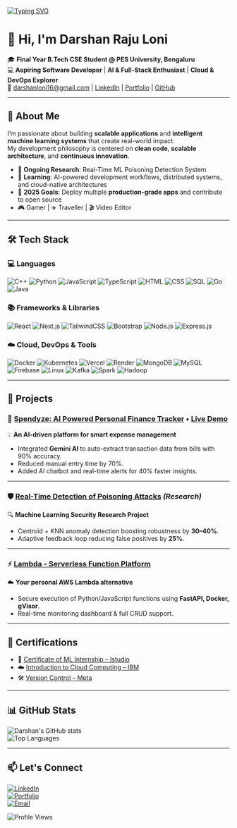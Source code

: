 <!-- Typing animation header -->
[![Typing SVG](https://readme-typing-svg.herokuapp.com?font=Fira+Code&size=24&duration=3000&pause=1000&color=FF6F61&background=FFFFFF00&width=700&lines=Hey%2C+I'm+Darshan+Raju+Loni!;Final+Year+CSE+Student+%40+PES+University;Aspiring+Software+Developer;AI+%7C+Full-Stack+%7C+Cloud+Technologies)](https://git.io/typing-svg)

# 👋 Hi, I'm Darshan Raju Loni

🎓 **Final Year B.Tech CSE Student @ PES University, Bengaluru**  
💻 **Aspiring Software Developer** | **AI & Full-Stack Enthusiast** | **Cloud & DevOps Explorer**  
📧 [darshanloni16@gmail.com](mailto:darshanloni16@gmail.com) | [LinkedIn](https://linkedin.com/in/darshan-loni) | [Portfolio](https://darshan-loni-portfolio.vercel.app) | [GitHub](https://github.com/DarshanLoni)  


---

## 🧠 About Me
I’m passionate about building **scalable applications** and **intelligent machine learning systems** that create real-world impact.  
My development philosophy is centered on **clean code**, **scalable architecture**, and **continuous innovation**.  

- 🧪 **Ongoing Research**: Real-Time ML Poisoning Detection System  
- 🌱 **Learning**: AI-powered development workflows, distributed systems, and cloud-native architectures  
- 🎯 **2025 Goals**: Deploy multiple **production-grade apps** and contribute to open source  
- 🎮 Gamer | ✈️ Traveller | 🎬 Video Editor  

---

## 🛠 Tech Stack  

### 💻 Languages
![C++](https://img.shields.io/badge/C++-00599C?style=flat&logo=cplusplus&logoColor=white)
![Python](https://img.shields.io/badge/Python-3776AB?style=flat&logo=python&logoColor=white)
![JavaScript](https://img.shields.io/badge/JavaScript-F7DF1E?style=flat&logo=javascript&logoColor=black)
![TypeScript](https://img.shields.io/badge/TypeScript-3178C6?style=flat&logo=typescript&logoColor=white)
![HTML](https://img.shields.io/badge/HTML5-E34F26?style=flat&logo=html5&logoColor=white)
![CSS](https://img.shields.io/badge/CSS3-1572B6?style=flat&logo=css3&logoColor=white)
![SQL](https://img.shields.io/badge/SQL-003B57?style=flat&logo=database&logoColor=white)
![Go](https://img.shields.io/badge/Go-00ADD8?style=flat&logo=go&logoColor=white)
![Java](https://img.shields.io/badge/Java-ED8B00?style=flat&logo=openjdk&logoColor=white)

### 📚 Frameworks & Libraries
![React](https://img.shields.io/badge/React-20232A?style=flat&logo=react&logoColor=61DAFB)
![Next.js](https://img.shields.io/badge/Next.js-000000?style=flat&logo=nextdotjs&logoColor=white)
![TailwindCSS](https://img.shields.io/badge/Tailwind_CSS-38B2AC?style=flat&logo=tailwind-css&logoColor=white)
![Bootstrap](https://img.shields.io/badge/Bootstrap-7952B3?style=flat&logo=bootstrap&logoColor=white)
![Node.js](https://img.shields.io/badge/Node.js-43853D?style=flat&logo=node.js&logoColor=white)
![Express.js](https://img.shields.io/badge/Express.js-404D59?style=flat)

### ☁️ Cloud, DevOps & Tools
![Docker](https://img.shields.io/badge/Docker-2496ED?style=flat&logo=docker&logoColor=white)
![Kubernetes](https://img.shields.io/badge/Kubernetes-326CE5?style=flat&logo=kubernetes&logoColor=white)
![Vercel](https://img.shields.io/badge/Vercel-000000?style=flat&logo=vercel&logoColor=white)
![Render](https://img.shields.io/badge/Render-46E3B7?style=flat&logo=render&logoColor=white)
![MongoDB](https://img.shields.io/badge/MongoDB-4EA94B?style=flat&logo=mongodb&logoColor=white)
![MySQL](https://img.shields.io/badge/MySQL-005C84?style=flat&logo=mysql&logoColor=white)
![Firebase](https://img.shields.io/badge/Firebase-FFCA28?style=flat&logo=firebase&logoColor=black)
![Linux](https://img.shields.io/badge/Linux-FCC624?style=flat&logo=linux&logoColor=black)
![Kafka](https://img.shields.io/badge/Kafka-231F20?style=flat&logo=apachekafka&logoColor=white)
![Spark](https://img.shields.io/badge/Spark-E25A1C?style=flat&logo=apachespark&logoColor=white)
![Hadoop](https://img.shields.io/badge/Hadoop-66CCFF?style=flat&logo=apachehadoop&logoColor=black)

---

## 🚀 Projects

### 📌 [Spendyze: AI Powered Personal Finance Tracker](https://github.com/DarshanLoni/Spendyze-Ai-Finance-Tracker) • [Live Demo](https://spendyze-self.vercel.app)  
💡 **An AI-driven platform for smart expense management**  
- Integrated **Gemini AI** to auto-extract transaction data from bills with 90% accuracy.  
- Reduced manual entry time by 70%.  
- Added AI chatbot and real-time alerts for 40% faster insights.  

---

### 🛡 [Real-Time Detection of Poisoning Attacks](https://github.com/DarshanLoni/Detection-of-Poisoning-attacks) *(Research)*  
🔍 **Machine Learning Security Research Project**  
- Centroid + KNN anomaly detection boosting robustness by **30–40%**.  
- Adaptive feedback loop reducing false positives by **25%**.  

---

### ⚡ [Lambda - Serverless Function Platform](https://github.com/DarshanLoni/154_158_161_174_Lambda)  
☁️ **Your personal AWS Lambda alternative**  
- Secure execution of Python/JavaScript functions using **FastAPI, Docker, gVisor**.  
- Real-time monitoring dashboard & full CRUD support.  

---

## 📜 Certifications
- 🏅 [Certificate of ML Internship – Istudio](https://cit2.internshipstudio.com/certificates/internship_certificate_new.php?internship_id=8&user_id=1959150)  
- ☁️ [Introduction to Cloud Computing – IBM](https://coursera.org/share/2c4ec71a504b15f946337f67ccc5b726)  
- 🛠 [Version Control – Meta](https://coursera.org/share/8ce0f94e068d2d3d97a1a51769e69bcb)  

---

## 📊 GitHub Stats
![Darshan's GitHub stats](https://github-readme-stats.vercel.app/api?username=DarshanLoni&show_icons=true&theme=radical)  
![Top Languages](https://github-readme-stats.vercel.app/api/top-langs/?username=DarshanLoni&layout=compact&theme=radical)  

---

## 📫 Let's Connect
[![LinkedIn](https://img.shields.io/badge/LinkedIn-0077B5?style=flat&logo=linkedin&logoColor=white)](https://linkedin.com/in/darshan-loni)  
[![Portfolio](https://img.shields.io/badge/Portfolio-000?style=flat&logo=vercel&logoColor=white)](https://darshan-loni-portfolio.vercel.app)  
[![Email](https://img.shields.io/badge/Email-darshanloni16%40gmail.com-red?style=flat&logo=gmail&logoColor=white)](mailto:darshanloni16@gmail.com)  



![Profile Views](https://komarev.com/ghpvc/?username=DarshanLoni&label=Profile%20Views&color=FF6F61&style=flat)  

